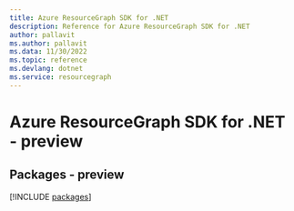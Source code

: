 ```yaml
---
title: Azure ResourceGraph SDK for .NET
description: Reference for Azure ResourceGraph SDK for .NET
author: pallavit
ms.author: pallavit
ms.data: 11/30/2022
ms.topic: reference
ms.devlang: dotnet
ms.service: resourcegraph
---
```

# Azure ResourceGraph SDK for .NET - preview
## Packages - preview
[!INCLUDE [packages](resourcegraph-index.md)]